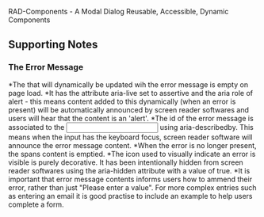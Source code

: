 RAD-Components - A Modal Dialog
Reusable, Accessible, Dynamic Components

<h2>Supporting Notes</h2>
<h3>The Error Message</h3>
*The <span> that will dynamically be updated wih the error message is empty on page load.
*It has the attribute aria-live set to assertive and the aria role of alert - this means content added to this dynamically (when an error is present) will be automatically announced by screen reader softwares and users will hear that the content is an 'alert'.
*The id of the error message is associated to the <input> using aria-describedby. This means when the input has the keyboard focus, screen reader software will announce the error message content.
*When the error is no longer present, the spans content is emptied.
*The icon used to visually indicate an error is visible is purely decorative. It has been intentionally hidden from screen reader softwares using the aria-hidden attribute with a value of true.
*It is important that error message contents informs users how to ammend their error, rather than just "Please enter a value". For more complex entries such as entering an email it is good practise to include an example to help users complete a form.

